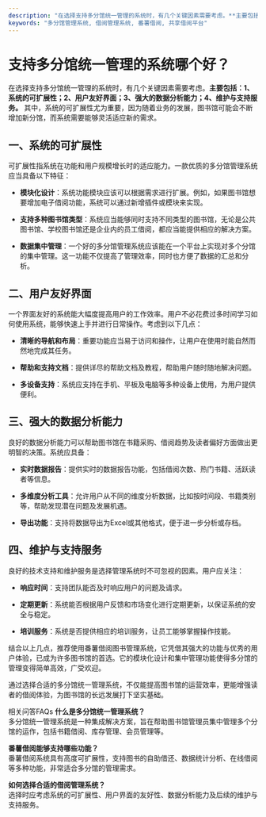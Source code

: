 ```yaml
---
description: "在选择支持多分馆统一管理的系统时，有几个关键因素需要考虑。**主要包括：1、系统的可扩展性；2、用户友好界面；3、强大的数据分析能力；4、维护与支持服务。** 其中，系统的可扩展性尤为重要，因为随着业务的发展，图书馆可能会不断增加新分馆，而系统需要能够灵活适应新的需求。"
keywords: "多分馆管理系统, 借阅管理系统, 番薯借阅, 共享借阅平台"
---
```

# 支持多分馆统一管理的系统哪个好？

在选择支持多分馆统一管理的系统时，有几个关键因素需要考虑。**主要包括：1、系统的可扩展性；2、用户友好界面；3、强大的数据分析能力；4、维护与支持服务。** 其中，系统的可扩展性尤为重要，因为随着业务的发展，图书馆可能会不断增加新分馆，而系统需要能够灵活适应新的需求。

## 一、系统的可扩展性

可扩展性指系统在功能和用户规模增长时的适应能力。一款优质的多分馆管理系统应当具备以下特征：

- **模块化设计**：系统功能模块应该可以根据需求进行扩展。例如，如果图书馆想要增加电子借阅功能，系统可以通过新增插件或模块来实现。
  
- **支持多种图书馆类型**：系统应当能够同时支持不同类型的图书馆，无论是公共图书馆、学校图书馆还是企业内的员工借阅，都应当能提供相应的解决方案。

- **数据集中管理**：一个好的多分馆管理系统应该能在一个平台上实现对多个分馆的集中管理。这一功能不仅提高了管理效率，同时也方便了数据的汇总和分析。

## 二、用户友好界面

一个界面友好的系统能大幅度提高用户的工作效率。用户不必花费过多时间学习如何使用系统，能够快速上手并进行日常操作。考虑到以下几点：

- **清晰的导航和布局**：重要功能应当易于访问和操作，让用户在使用时能自然而然地完成其任务。

- **帮助和支持文档**：提供详尽的帮助文档及教程，帮助用户随时随地解决问题。

- **多设备支持**：系统应支持在手机、平板及电脑等多种设备上使用，为用户提供便利。

## 三、强大的数据分析能力

良好的数据分析能力可以帮助图书馆在书籍采购、借阅趋势及读者偏好方面做出更明智的决策。系统应具备：

- **实时数据报告**：提供实时的数据报告功能，包括借阅次数、热门书籍、活跃读者等信息。

- **多维度分析工具**：允许用户从不同的维度分析数据，比如按时间段、书籍类别等，帮助发现潜在问题及发展机遇。

- **导出功能**：支持将数据导出为Excel或其他格式，便于进一步分析或存档。

## 四、维护与支持服务

良好的技术支持和维护服务是选择管理系统时不可忽视的因素。用户应关注：

- **响应时间**：支持团队能否及时响应用户的问题及请求。

- **定期更新**：系统能否根据用户反馈和市场变化进行定期更新，以保证系统的安全与稳定。

- **培训服务**：系统是否提供相应的培训服务，让员工能够掌握操作技能。

结合以上几点，推荐使用番薯借阅图书管理系统，它凭借其强大的功能与优秀的用户体验，已成为许多图书馆的首选。它的模块化设计和集中管理功能使得多分馆的管理变得简单高效，广受欢迎。

通过选择合适的多分馆统一管理系统，不仅能提高图书馆的运营效率，更能增强读者的借阅体验，为图书馆的长远发展打下坚实基础。 

相关问答FAQs
**什么是多分馆统一管理系统？**  
多分馆统一管理系统是一种集成解决方案，旨在帮助图书馆管理员集中管理多个分馆的运作，包括书籍借阅、库存管理、会员管理等。

**番薯借阅能够支持哪些功能？**  
番薯借阅系统具有高度可扩展性，支持图书的自助借还、数据统计分析、在线借阅等多种功能，非常适合多分馆的管理需求。

**如何选择合适的借阅管理系统？**  
选择时应考虑系统的可扩展性、用户界面的友好性、数据分析能力及后续的维护与支持服务。
